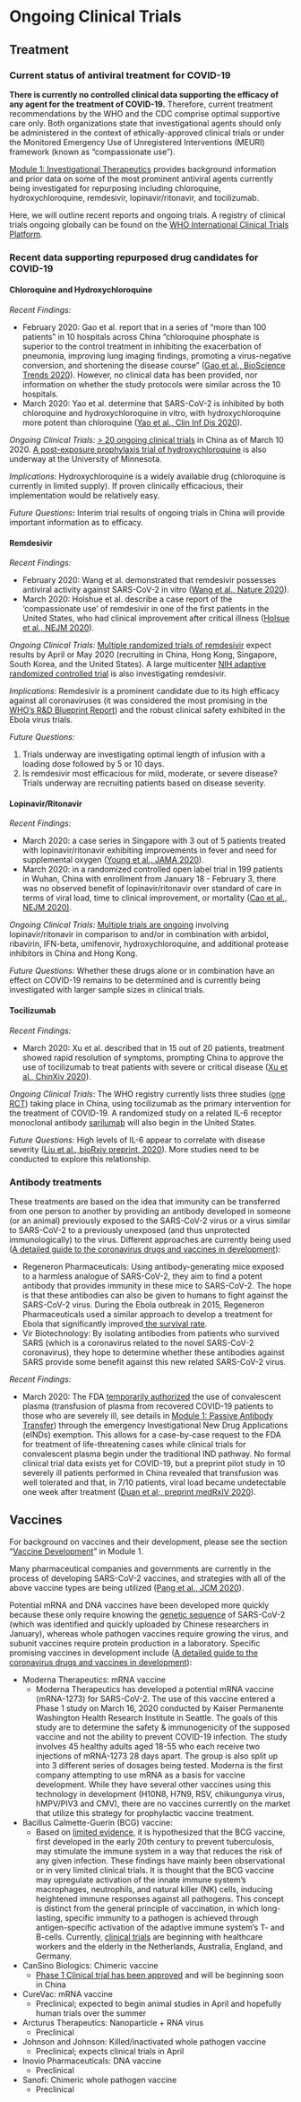 # Ongoing Clinical Trials

## Treatment

### Current status of antiviral treatment for COVID-19

**There is currently no controlled clinical data supporting the efficacy of any agent for the treatment of COVID-19.** Therefore, current treatment recommendations by the WHO and the CDC comprise optimal supportive care only. Both organizations state that investigational agents should only be administered in the context of ethically-approved clinical trials or under the Monitored Emergency Use of Unregistered Interventions \(MEURI\) framework \(known as “compassionate use”\).

[Module 1: Investigational Therapeutics](https://futuremdvscovid.gitbook.io/covid19-curriculum/module-1-from-bench-to-bedside/investigational-therapeutics-and-vaccine-development) provides background information and prior data on some of the most prominent antiviral agents currently being investigated for repurposing including chloroquine, hydroxychloroquine, remdesivir, lopinavir/ritonavir, and tocilizumab.

Here, we will outline recent reports and ongoing trials. A registry of clinical trials ongoing globally can be found on the [WHO International Clinical Trials Platform](http://apps.who.int/trialsearch/AdvSearch.aspx?SearchTermStat=117&ReturnUrl=~%2fListBy.aspx%3fTypeListing%3d0).

### Recent data supporting repurposed drug candidates for COVID-19

#### **Chloroquine and Hydroxychloroquine**

_Recent Findings:_ 

* February 2020: Gao et al. report that in a series of “more than 100 patients” in 10 hospitals across China “chloroquine phosphate is superior to the control treatment in inhibiting the exacerbation of pneumonia, improving lung imaging findings, promoting a virus-negative conversion, and shortening the disease course” \([Gao et al., BioScience Trends 2020](https://www.jstage.jst.go.jp/article/bst/14/1/14_2020.01047/_article)\). However, no clinical data has been provided, nor information on whether the study protocols were similar across the 10 hospitals.
* March 2020: Yao et al. determine that SARS-CoV-2 is inhibited by both chloroquine and hydroxychloroquine in vitro, with hydroxychloroquine more potent than chloroquine \([Yao et al., Clin Inf Dis 2020](https://academic.oup.com/cid/advance-article/doi/10.1093/cid/ciaa237/5801998)\).

_Ongoing Clinical Trials:_ [&gt; 20 ongoing clinical trials](https://www.sciencedirect.com/science/article/pii/S0883944120303907) in China as of March 10 2020. [A post-exposure prophylaxis trial of hydroxychloroquine](https://clinicaltrials.gov/ct2/show/NCT04308668) is also underway at the University of Minnesota.

_Implications_: Hydroxychloroquine is a widely available drug \(chloroquine is currently in limited supply\). If proven clinically efficacious, their implementation would be relatively easy. 

_Future Questions_**:** Interim trial results of ongoing trials in China will provide important information as to efficacy.

#### **Remdesivir**

_Recent Findings:_

* February 2020: Wang et al. demonstrated that remdesivir possesses antiviral activity against SARS-CoV-2 in vitro \([Wang et al., Nature 2020](https://www.nature.com/articles/s41422-020-0282-0)\). 
* March 2020: Holshue et al. describe a case report of the ‘compassionate use’ of remdesivir in one of the first patients in the United States, who had clinical improvement after critical illness \([Holsue et al., NEJM 2020](https://www.nejm.org/doi/full/10.1056/NEJMoa2001191)\).

_Ongoing Clinical Trials:_ [Multiple randomized trials of remdesivir](https://clinicaltrials.gov/ct2/results?cond=covid+19&term=remdesivir&cntry=&state=&city=&dist=&Search=Search) expect results by April or May 2020 \(recruiting in China, Hong Kong, Singapore, South Korea, and the United States\). A large multicenter [NIH adaptive randomized controlled trial](https://clinicaltrials.gov/ct2/show/NCT04280705?cond=adaptive+trial+COVID-19&draw=2&rank=1) is also investigating remdesivir.

_Implications_: Remdesivir is a prominent candidate due to its high efficacy against all coronaviruses \(it was considered the most promising in the [WHO’s R&D Blueprint Report](https://apps.who.int/iris/bitstream/handle/10665/330680/WHO-HEO-RDBlueprint%28nCoV%29-2020.1-eng.pdf?ua=1)\) and the robust clinical safety exhibited in the Ebola virus trials.

_Future Questions:_

1. Trials underway are investigating optimal length of infusion with a loading dose followed by 5 or 10 days. 
2. Is remdesivir most efficacious for mild, moderate, or severe disease? Trials underway are recruiting patients based on disease severity. 

#### **Lopinavir/Ritonavir** 

_Recent Findings:_ 

* March 2020: a case series in Singapore with 3 out of 5 patients treated with lopinavir/ritonavir exhibiting improvements in fever and need for supplemental oxygen \([Young et al., JAMA 2020](https://jamanetwork.com/journals/jama/fullarticle/2762688)\). 
* March 2020: in a randomized controlled open label trial in 199 patients in Wuhan, China with enrollment from January 18 - February 3, there was no observed benefit of lopinavir/ritonavir over standard of care in terms of viral load, time to clinical improvement, or mortality \([Cao et al., NEJM 2020\)](https://www.nejm.org/doi/full/10.1056/NEJMoa2001282?fbclid=IwAR1Ikh2t3S1hThz7d8FZQqHY0wdXYlKZWe96w5UZuebbdWPZ__6lSoGy7K8).

_Ongoing Clinical Trials:_ [Multiple trials are ongoing](https://clinicaltrials.gov/ct2/results?cond=Coronavirus&term=lopinavir&cntry=&state=&city=&dist=) involving lopinavir/ritonavir in comparison to and/or in combination with arbidol, ribavirin, IFN-beta, umifenovir, hydroxychloroquine, and additional protease inhibitors in China and Hong Kong.

_Future Questions:_ Whether these drugs alone or in combination have an effect on COVID-19 remains to be determined and is currently being investigated with larger sample sizes in clinical trials.

#### **Tocilizumab**

_Recent Findings:_

* March 2020: Xu et al. described that in 15 out of 20 patients, treatment showed rapid resolution of symptoms, prompting China to approve the use of tocilizumab to treat patients with severe or critical disease \([Xu et al., ChinXiv 2020](http://www.chinaxiv.org/abs/202003.00026)\).

_Ongoing Clinical Trials_: The WHO registry currently lists three studies \([one RCT](http://www.chictr.org.cn/showprojen.aspx?proj=49409)\) taking place in China, using tocilizumab as the primary intervention for the treatment of COVID-19. A randomized study on a related IL-6 receptor monoclonal antibody [sarilumab](https://www.the-rheumatologist.org/article/sanofi-regeneron-begin-testing-arthritis-drug-as-coronavirus-treatment/) will also begin in the United States.

_Future Questions:_ High levels of IL-6 appear to correlate with disease severity \([Liu et al., bioRxiv preprint, 2020](https://www.medrxiv.org/content/10.1101/2020.03.01.20029769v2)\). More studies need to be conducted to explore this relationship.

### Antibody treatments

These treatments are based on the idea that immunity can be transferred from one person to another by providing an antibody developed in someone \(or an animal\) previously exposed to the SARS-CoV-2 virus or a virus similar to SARS-CoV-2 to a previously unexposed \(and thus unprotected immunologically\) to the virus. Different approaches are currently being used \([A detailed guide to the coronavirus drugs and vaccines in development](https://www.statnews.com/2020/03/02/coronavirus-drugs-and-vaccines-in-development/)\):

* Regeneron Pharmaceuticals: Using antibody-generating mice exposed to a harmless analogue of SARS-CoV-2, they aim to find a potent antibody that provides immunity in these mice to SARS-CoV-2. The hope is that these antibodies can also be given to humans to fight against the SARS-CoV-2 virus. During the Ebola outbreak in 2015, Regeneron Pharmaceuticals used a similar approach to develop a treatment for Ebola that significantly improved[ the survival rate](https://www.nejm.org/doi/full/10.1056/NEJMoa1910993). 
* Vir Biotechnology: By isolating antibodies from patients who survived SARS \(which is a coronavirus related to the novel SARS-CoV-2 coronavirus\), they hope to determine whether these antibodies against SARS provide some benefit against this new related SARS-CoV-2 virus.

_Recent Findings:_ 

* March 2020: The FDA [temporarily authorized](https://www.fda.gov/vaccines-blood-biologics/investigational-new-drug-ind-or-device-exemption-ide-process-cber/investigational-covid-19-convalescent-plasma-emergency-inds) the use of convalescent plasma \(transfusion of plasma from recovered COVID-19 patients to those who are severely ill, see details in [Module 1: Passive Antibody Transfer](https://docs.google.com/document/d/1gjUuqTLi7xqMVzgWeYAFulmaIiKzhYY89PVOJJVvlNo/preview#heading=h.q4zelof2m8jm)\) through the emergency Investigational New Drug Applications \(eINDs\) exemption. This allows for a case-by-case request to the FDA for treatment of life-threatening cases while clinical trials for convalescent plasma begin under the traditional IND pathway. No formal clinical trial data exists yet for COVID-19, but a preprint pilot study in 10 severely ill patients performed in China revealed that transfusion was well tolerated and that, in 7/10 patients, viral load became undetectable one week after treatment \([Duan et al;, preprint medRxIV 2020](https://www.medrxiv.org/content/10.1101/2020.03.16.20036145v1)\).

## Vaccines

For background on vaccines and their development, please see the section “[Vaccine Development](https://docs.google.com/document/d/1gjUuqTLi7xqMVzgWeYAFulmaIiKzhYY89PVOJJVvlNo/edit#heading=h.q4zelof2m8jm)” in Module 1.

Many pharmaceutical companies and governments are currently in the process of developing SARS-CoV-2 vaccines, and strategies with all of the above vaccine types are being utilized \([Pang et al., JCM 2020](https://www.mdpi.com/2077-0383/9/3/623/htm)\).

Potential mRNA and DNA vaccines have been developed more quickly because these only require knowing the [genetic sequence](https://www.ncbi.nlm.nih.gov/genbank/sars-cov-2-seqs/#nucleotide-sequences) of SARS-CoV-2 \(which was identified and quickly uploaded by Chinese researchers in January\), whereas whole pathogen vaccines require growing the virus, and subunit vaccines require protein production in a laboratory. Specific promising vaccines in development include \([A detailed guide to the coronavirus drugs and vaccines in development](https://www.statnews.com/2020/03/02/coronavirus-drugs-and-vaccines-in-development/)\):

* Moderna Therapeutics: mRNA vaccine
  * Moderna Therapeutics has developed a potential mRNA vaccine \(mRNA-1273\) for SARS-CoV-2. The use of this vaccine entered a Phase 1 study on March 16, 2020 conducted by Kaiser Permanente Washington Health Research Institute in Seattle. The goals of this study are to determine the safety & immunogenicity of the supposed vaccine and not the ability to prevent COVID-19 infection. The study involves 45 healthy adults aged 18-55 who each receive two injections of mRNA-1273 28 days apart. The group is also split up into 3 different series of dosages being tested. Moderna is the first company attempting to use mRNA as a basis for vaccine development. While they have several other vaccines using this technology in development \(H10N8, H7N9, RSV, chikungunya virus, hMPV/PIV3 and CMV\), there are no vaccines currently on the market that utilize this strategy for prophylactic vaccine treatment.
* Bacillus Calmette-Guerin \(BCG\) vaccine:
  * Based on [limited evidence](https://www.bmj.com/content/355/bmj.i5170), it is hypothesized that the BCG vaccine, first developed in the early 20th century to prevent tuberculosis, may stimulate the immune system in a way that reduces the risk of any given infection. These findings have mainly been observational or in very limited clinical trials. It is thought that the BCG vaccine may upregulate activation of the innate immune system’s macrophages, neutrophils, and natural killer \(NK\) cells, inducing heightened immune responses against all pathogens. This concept is distinct from the general principle of vaccination, in which long-lasting, specific immunity to a pathogen is achieved through antigen-specific activation of the adaptive immune system’s T- and B-cells. Currently, [clinical trials](https://www.sciencemag.org/news/2020/03/can-century-old-tb-vaccine-steel-immune-system-against-new-coronavirus) are beginning with healthcare workers and the elderly in the Netherlands, Australia, England, and Germany.
* CanSino Biologics: Chimeric vaccine
  * [Phase 1 Clinical trial has been approved](http://www.cansinotech.com/homes/article/show/56/153.html) and will be beginning soon in China
* CureVac: mRNA vaccine
  * Preclinical; expected to begin animal studies in April and hopefully human trials over the summer
* Arcturus Therapeutics: Nanoparticle + RNA virus
  * Preclinical
* Johnson and Johnson: Killed/inactivated whole pathogen vaccine
  * Preclinical; expects clinical trials in April
* Inovio Pharmaceuticals: DNA vaccine
  * Preclinical
* Sanofi: Chimeric whole pathogen vaccine
  * Preclinical

